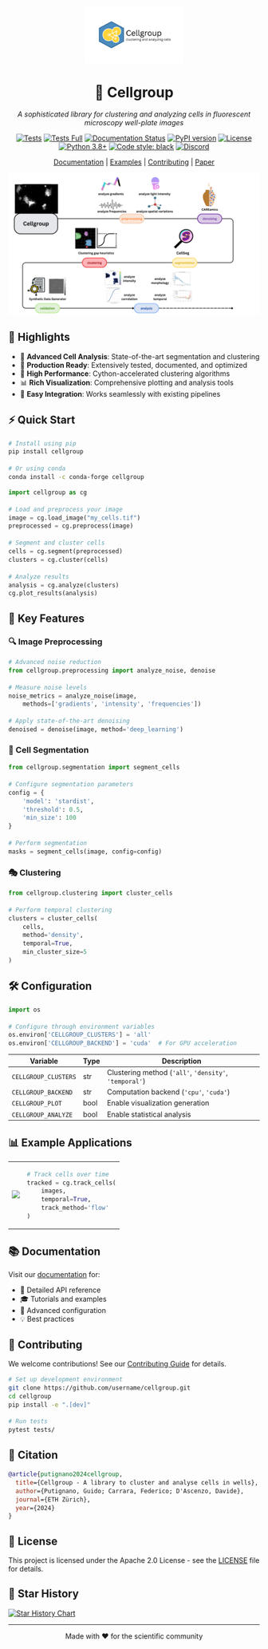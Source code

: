 <div align="center">
<img src="resources/cellgrouplogotitle.png" alt="Cellgroup Logo" width="200">


# 🔬 Cellgroup

*A sophisticated library for clustering and analyzing cells in fluorescent microscopy well-plate images*

[![Tests](https://github.com/username/cellgroup/actions/workflows/test_pr.yml/badge.svg)](https://github.com/username/cellgroup/actions/workflows/test_pr.yml)
[![Tests Full](https://github.com/username/cellgroup/actions/workflows/test_full.yml/badge.svg)](https://github.com/username/cellgroup/actions/workflows/test_full.yml)
[![Documentation Status](https://readthedocs.org/projects/cellgroup/badge/?version=latest)](https://cellgroup.readthedocs.io/en/latest/?badge=latest)
[![PyPI version](https://badge.fury.io/py/cellgroup.svg)](https://badge.fury.io/py/cellgroup)
[![License](https://img.shields.io/badge/License-Apache_2.0-blue.svg)](LICENSE)
[![Python 3.8+](https://img.shields.io/badge/python-3.8+-blue.svg)](https://www.python.org/downloads/release/python-380/)
[![Code style: black](https://img.shields.io/badge/code%20style-black-000000.svg)](https://github.com/psf/black)
[![Discord](https://img.shields.io/badge/chat-on%20discord-7289da?logo=discord)](https://discord.gg/ZZXaHer4)

[Documentation](https://cellgroup.readthedocs.io/) |
[Examples](examples/) |
[Contributing](CONTRIBUTING.md) |
[Paper](https://arxiv.org/abs/...)

</div>

![Cellgroup Overview](resources/Cellgroup.png)

## 🌟 Highlights

- 🧬 **Advanced Cell Analysis**: State-of-the-art segmentation and clustering
- 🔧 **Production Ready**: Extensively tested, documented, and optimized
- 🚀 **High Performance**: Cython-accelerated clustering algorithms
- 📊 **Rich Visualization**: Comprehensive plotting and analysis tools
- 🤝 **Easy Integration**: Works seamlessly with existing pipelines

## ⚡️ Quick Start

```bash
# Install using pip
pip install cellgroup

# Or using conda
conda install -c conda-forge cellgroup
```

```python
import cellgroup as cg

# Load and preprocess your image
image = cg.load_image("my_cells.tif")
preprocessed = cg.preprocess(image)

# Segment and cluster cells
cells = cg.segment(preprocessed)
clusters = cg.cluster(cells)

# Analyze results
analysis = cg.analyze(clusters)
cg.plot_results(analysis)
```

## 🎯 Key Features

### 🔍 Image Preprocessing
```python
# Advanced noise reduction
from cellgroup.preprocessing import analyze_noise, denoise

# Measure noise levels
noise_metrics = analyze_noise(image, 
    methods=['gradients', 'intensity', 'frequencies'])

# Apply state-of-the-art denoising
denoised = denoise(image, method='deep_learning')
```

### 🧩 Cell Segmentation
```python
from cellgroup.segmentation import segment_cells

# Configure segmentation parameters
config = {
    'model': 'stardist',
    'threshold': 0.5,
    'min_size': 100
}

# Perform segmentation
masks = segment_cells(image, config=config)
```

### 🎭 Clustering
```python
from cellgroup.clustering import cluster_cells

# Perform temporal clustering
clusters = cluster_cells(
    cells,
    method='density',
    temporal=True,
    min_cluster_size=5
)
```

## 🛠 Configuration

```python
import os

# Configure through environment variables
os.environ['CELLGROUP_CLUSTERS'] = 'all'
os.environ['CELLGROUP_BACKEND'] = 'cuda'  # For GPU acceleration
```

| Variable | Type | Description |
|----------|------|-------------|
| `CELLGROUP_CLUSTERS` | str | Clustering method (`'all'`, `'density'`, `'temporal'`) |
| `CELLGROUP_BACKEND` | str | Computation backend (`'cpu'`, `'cuda'`) |
| `CELLGROUP_PLOT` | bool | Enable visualization generation |
| `CELLGROUP_ANALYZE` | bool | Enable statistical analysis |

## 📊 Example Applications

<table>
<tr>
<td>
<img src="docs/images/cell_tracking.gif" width="200"/>
</td>
<td>

```python
# Track cells over time
tracked = cg.track_cells(
    images,
    temporal=True,
    track_method='flow'
)
```

</td>
</tr>
</table>

## 📚 Documentation

Visit our [documentation](https://cellgroup.readthedocs.io/) for:
- 📖 Detailed API reference
- 🎓 Tutorials and examples
- 🔧 Advanced configuration
- 💡 Best practices

## 🤝 Contributing

We welcome contributions! See our [Contributing Guide](CONTRIBUTING.md) for details.

```bash
# Set up development environment
git clone https://github.com/username/cellgroup.git
cd cellgroup
pip install -e ".[dev]"

# Run tests
pytest tests/
```

## 📜 Citation

```bibtex
@article{putignano2024cellgroup,
  title={Cellgroup - A library to cluster and analyse cells in wells},
  author={Putignano, Guido; Carrara, Federico; D'Ascenzo, Davide},
  journal={ETH Zürich},
  year={2024}
}
```

## 📄 License

This project is licensed under the Apache 2.0 License - see the [LICENSE](LICENSE) file for details.

## 🌟 Star History

[![Star History Chart](https://api.star-history.com/svg?repos=username/cellgroup&type=Date)](https://star-history.com/#username/cellgroup&Date)

---

<div align="center">
Made with ❤️ for the scientific community
</div>